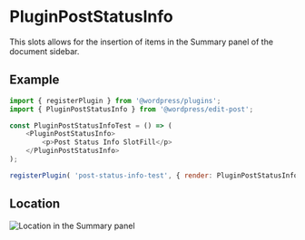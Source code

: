 # PluginPostStatusInfo

This slots allows for the insertion of items in the Summary panel of the document sidebar.

## Example

```js
import { registerPlugin } from '@wordpress/plugins';
import { PluginPostStatusInfo } from '@wordpress/edit-post';

const PluginPostStatusInfoTest = () => (
	<PluginPostStatusInfo>
		<p>Post Status Info SlotFill</p>
	</PluginPostStatusInfo>
);

registerPlugin( 'post-status-info-test', { render: PluginPostStatusInfoTest } );
```

## Location

![Location in the Summary panel](https://raw.githubusercontent.com/WordPress/gutenberg/HEAD/docs/assets/plugin-post-status-info-location.png?raw=true)
